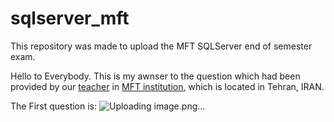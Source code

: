 # sqlserver_mft
This repository was made to upload the MFT SQLServer end of semester exam.

Hello to Everybody.
This is my awnser to the question which had been provided by our <a href="https://www.linkedin.com/in/hani-hani-1793097a/">teacher</a> in <a href="https://www.linkedin.com/company/khanehomran/">MFT institution</a>, which is located in Tehran, IRAN.

The First question is:
![Uploading image.png…]()
